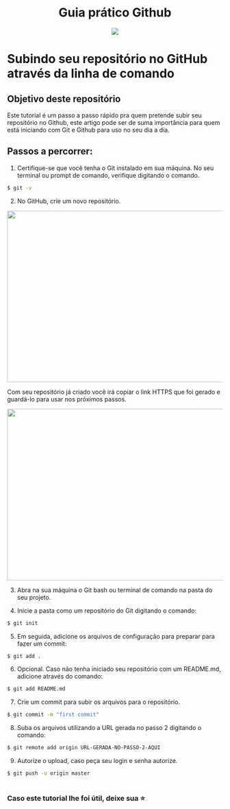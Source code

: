 <div align="center"> 
  
  <h1> Guia prático Github </h1>
 <img src="https://img.icons8.com/nolan/50/github.png"/>

</div>

<div align="">
  
  # Subindo seu repositório no GitHub através da linha de comando
  
  ## Objetivo deste repositório 
  
  Este tutorial é um passo a passo rápido pra quem pretende subir seu repositório no Github, este artigo pode ser de suma importância para quem está iniciando com Git e Github para uso no seu dia a dia.
</div>

## Passos a percorrer:

1. Certifique-se que você tenha o Git instalado em sua máquina. No seu terminal ou prompt de comando, verifique digitando o comando.

```sh
$ git -v 
```
2. No GitHub, crie um novo repositório.

<img src="https://user-images.githubusercontent.com/85380530/142349368-5192b2e2-504a-425a-9891-bc2940309895.png" height="400" width="800">

 Com seu repositório já criado você irá copiar o link HTTPS que foi gerado e guardá-lo para usar nos próximos passos.
 
 <img src="https://user-images.githubusercontent.com/85380530/142349729-d9aa013d-f1da-460f-a8f2-05e4dab42364.png" height="400" width="800">

3. Abra na sua máquina o Git bash ou terminal de comando na pasta do seu projeto.

4. Inicie a pasta como um repositório do Git digitando o comando:

```sh 
$ git init 
```
5. Em seguida, adicione os arquivos de configuração para preparar para fazer um commit: 

```sh 
$ git add . 
```
6. Opcional. Caso não tenha iniciado seu repositório com um README.md, adicione através do comando:

```sh
$ git add README.md
```

7. Crie um commit para subir os arquivos para o repositório.  

```sh 
$ git commit -m "first commit"

```
8. Suba os arquivos utilizando a URL gerada no passo 2 digitando o comando: 

```sh 
$ git remote add origin URL-GERADA-NO-PASSO-2-AQUI
```

9.  Autorize o upload, caso peça seu login e senha autorize.     

```sh 
$ git push -u origin master

```

# 

### Caso este tutorial lhe foi útil, deixe sua ⭐       




